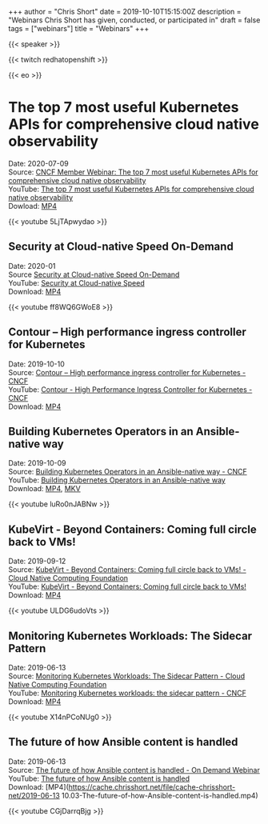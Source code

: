 +++
author = "Chris Short"
date = 2019-10-10T15:15:00Z
description = "Webinars Chris Short has given, conducted, or participated in"
draft = false
tags = ["webinars"]
title = "Webinars"
+++

{{< speaker >}}

{{< twitch redhatopenshift >}}

{{< eo >}}

# The top 7 most useful Kubernetes APIs for comprehensive cloud native observability

Date: 2020-07-09  
Source: [CNCF Member Webinar: The top 7 most useful Kubernetes APIs for comprehensive cloud native observability](https://www.cncf.io/webinars/the-top-7-most-useful-kubernetes-apis-for-comprehensive-cloud-native-observability/)  
YouTube: [The top 7 most useful Kubernetes APIs for comprehensive cloud native observability](https://youtu.be/5LjTApwydao)  
Dowload: [MP4](https://cache.chrisshort.net/file/cache-chrisshort-net/The-top-7-most-useful-Kubernetes-APIs-for-comprehensive-cloud-native-observability.mp4)

{{< youtube 5LjTApwydao >}}

## Security at Cloud-native Speed On-Demand

Date: 2020-01  
Source [Security at Cloud-native Speed On-Demand](https://security.stackrox.com/2020_01-Sec-at-C-N-Speed-Webinar_.html)  
YouTube: [Security at Cloud-native Speed](https://youtu.be/ff8WQ6GWoE8)  
Download: [MP4](https://cache.chrisshort.net/file/cache-chrisshort-net/Security-at-Cloud-native-Speed.mp4)

{{< youtube ff8WQ6GWoE8 >}}

## Contour – High performance ingress controller for Kubernetes

Date: 2019-10-10  
Source: [Contour – High performance ingress controller for Kubernetes - CNCF](https://www.cncf.io/webinars/contour-high-performance-ingress-controller-for-kubernetes/)  
YouTube: [Contour - High Performance Ingress Controller for Kubernetes - CNCF](https://youtu.be/764YUk-wSa0)  
Download: [MP4](https://cache.chrisshort.net/file/cache-chrisshort-net/Contour-High-Performance-Ingress-Controller-for-Kubernetes.mp4)

## Building Kubernetes Operators in an Ansible-native way

Date: 2019-10-09  
Source: [Building Kubernetes Operators in an Ansible-native way - CNCF](https://www.cncf.io/webinars/building-kubernetes-operators-in-an-ansible-native-way/)  
YouTube: [Building Kubernetes Operators in an Ansible-native way](https://youtu.be/luRo0nJABNw)  
Download: [MP4](https://cache.chrisshort.net/file/cache-chrisshort-net/Building-Kubernetes-Operators-in-an-Ansible-native-way.mp4), [MKV](https://cache.chrisshort.net/file/cache-chrisshort-net/Building-Kubernetes-Operators-in-an-Ansible-native-way.mkv)

{{< youtube luRo0nJABNw >}}

## KubeVirt - Beyond Containers: Coming full circle back to VMs!

Date: 2019-09-12  
Source: [KubeVirt - Beyond Containers: Coming full circle back to VMs! - Cloud Native Computing Foundation](https://www.cncf.io/webinars/kubevirt-beyond-containers-coming-full-circle-back-to-vms/)  
YouTube: [KubeVirt - Beyond Containers: Coming full circle back to VMs!](https://youtu.be/ULDG6udoVts)  
Download: [MP4](https://cache.chrisshort.net/file/cache-chrisshort-net/KubeVirt-Beyond-Containers-Coming-full-circle-back-to-VMs.mp4)

{{< youtube ULDG6udoVts >}}

## Monitoring Kubernetes Workloads: The Sidecar Pattern

Date: 2019-06-13  
Source: [Monitoring Kubernetes Workloads: The Sidecar Pattern - Cloud Native Computing Foundation](https://www.cncf.io/webinars/monitoring-kubernetes-workloads-the-sidecar-pattern/)  
YouTube: [Monitoring Kubernetes workloads: the sidecar pattern - CNCF](https://youtu.be/X14nPCoNUg0)  
Download:  [MP4](https://cache.chrisshort.net/file/cache-chrisshort-net/Monitoring-Kubernetes-workloads-sidecar-pattern.mp4)

{{< youtube X14nPCoNUg0 >}}

## The future of how Ansible content is handled

Date: 2019-06-13  
Source: [The future of how Ansible content is handled - On Demand Webinar](https://www.ansible.com/resources/webinars-training/collections-future-of-how-ansible-content-is-handled)  
YouTube: [The future of how Ansible content is handled](https://youtu.be/CGjDarrqBjg)  
Download: [MP4](https://cache.chrisshort.net/file/cache-chrisshort-net/2019-06-13 10.03-The-future-of-how-Ansible-content-is-handled.mp4)

{{< youtube CGjDarrqBjg >}}
